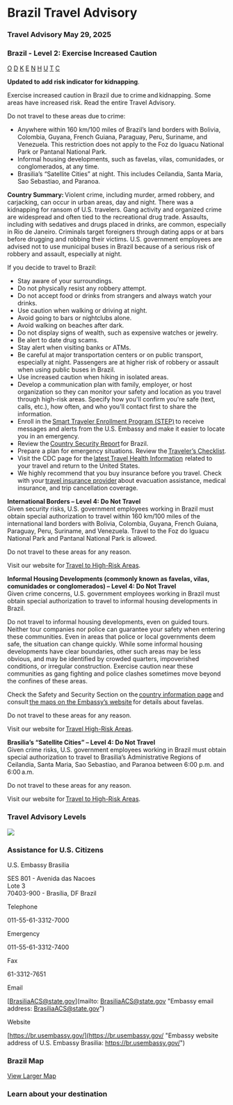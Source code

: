 # Brazil Travel Advisory

### Travel Advisory May 29, 2025

### Brazil - Level 2: Exercise Increased Caution

[O](javascript:void(0); "Tool Tip: Other")
[D](javascript:void(0); "Tool Tip: Wrongful Detention")
[K](javascript:void(0); "Tool Tip: Kidnap and Hostage")
[E](javascript:void(0); "Tool Tip: Event")
[N](javascript:void(0); "Tool Tip: Disaster")
[H](javascript:void(0); "Tool Tip: Health")
[U](javascript:void(0); "Tool Tip: Civil Unrest")
[T](javascript:void(0); "Tool Tip: Terrorism")
[C](javascript:void(0); "Tool Tip: Crimes")

**Updated to add risk indicator for kidnapping**.

Exercise increased caution in Brazil due to crime and kidnapping. Some areas have increased risk. Read the entire Travel Advisory.

Do not travel to these areas due to crime:

* Anywhere within 160 km/100 miles of Brazil’s land borders with Bolivia, Colombia, Guyana, French Guiana, Paraguay, Peru, Suriname, and Venezuela. This restriction does not apply to the Foz do Iguacu National Park or Pantanal National Park.
* Informal housing developments, such as favelas, vilas, comunidades, or conglomerados, at any time.
* Brasilia’s “Satellite Cities” at night. This includes Ceilandia, Santa Maria, Sao Sebastiao, and Paranoa.

**Country Summary:** Violent crime, including murder, armed robbery, and carjacking, can occur in urban areas, day and night. There was a kidnapping for ransom of U.S. travelers. Gang activity and organized crime are widespread and often tied to the recreational drug trade. Assaults, including with sedatives and drugs placed in drinks, are common, especially in Rio de Janeiro. Criminals target foreigners through dating apps or at bars before drugging and robbing their victims. U.S. government employees are advised not to use municipal buses in Brazil because of a serious risk of robbery and assault, especially at night.

If you decide to travel to Brazil:

* Stay aware of your surroundings.
* Do not physically resist any robbery attempt.
* Do not accept food or drinks from strangers and always watch your drinks.
* Use caution when walking or driving at night.
* Avoid going to bars or nightclubs alone.
* Avoid walking on beaches after dark.
* Do not display signs of wealth, such as expensive watches or jewelry.
* Be alert to date drug scams.
* Stay alert when visiting banks or ATMs.
* Be careful at major transportation centers or on public transport, especially at night. Passengers are at higher risk of robbery or assault when using public buses in Brazil.
* Use increased caution when hiking in isolated areas.
* Develop a communication plan with family, employer, or host organization so they can monitor your safety and location as you travel through high-risk areas. Specify how you'll confirm you're safe (text, calls, etc.), how often, and who you'll contact first to share the information.
* Enroll in the [Smart Traveler Enrollment Program (STEP)](https://step.state.gov/) to receive messages and alerts from the U.S. Embassy and make it easier to locate you in an emergency.
* Review the [Country Security Report](https://www.osac.gov/Content/Report/7ce0bb41-df62-4e92-b4b0-1d02a39be392) for Brazil.
* Prepare a plan for emergency situations. Review the [Traveler’s Checklist](https://travel.state.gov/content/passports/en/go/checklist.html).
* Visit the CDC page for the [latest Travel Health Information](https://travel.state.gov/content/travel/en/international-travel/International-Travel-Country-Information-Pages/Brazil.html#ExternalPopup)  related to your travel and return to the United States.
* We highly recommend that you buy insurance before you travel. Check with your [travel insurance provider](https://travel.state.gov/content/travel/en/international-travel/before-you-go/your-health-abroad/Insurance_Coverage_Overseas.html?cq_ck=1708701048867) about evacuation assistance, medical insurance, and trip cancellation coverage.

**International Borders – Level 4: Do Not Travel**  
Given security risks, U.S. government employees working in Brazil must obtain special authorization to travel within 160 km/100 miles of the international land borders with Bolivia, Colombia, Guyana, French Guiana, Paraguay, Peru, Suriname, and Venezuela. Travel to the Foz do Iguacu National Park and Pantanal National Park is allowed.

Do not travel to these areas for any reason.

Visit our website for [Travel to High-Risk Areas](https://travel.state.gov/content/passports/en/go/TraveltoHighRiskAreas.html).

**Informal Housing Developments (commonly known as favelas, vilas, comunidades or conglomerados) – Level 4: Do Not Travel**  
Given crime concerns, U.S. government employees working in Brazil must obtain special authorization to travel to informal housing developments in Brazil.

Do not travel to informal housing developments, even on guided tours. Neither tour companies nor police can guarantee your safety when entering these communities. Even in areas that police or local governments deem safe, the situation can change quickly. While some informal housing developments have clear boundaries, other such areas may be less obvious, and may be identified by crowded quarters, impoverished conditions, or irregular construction. Exercise caution near these communities as gang fighting and police clashes sometimes move beyond the confines of these areas.

Check the Safety and Security Section on the [country information page](https://travel.state.gov/content/travel/en/international-travel/International-Travel-Country-Information-Pages/Brazil.html) and consult [the maps on the Embassy’s website](https://br.usembassy.gov/services/maps-of-u-s-citizen-caution-areas/) for details about favelas.

Do not travel to these areas for any reason.

Visit our website for [Travel High-Risk Areas](https://travel.state.gov/content/passports/en/go/TraveltoHighRiskAreas.html).

**Brasilia’s “Satellite Cities” – Level 4: Do Not Travel**  
Given crime risks, U.S. government employees working in Brazil must obtain special authorization to travel to Brasilia’s Administrative Regions of Ceilandia, Santa Maria, Sao Sebastiao, and Paranoa between 6:00 p.m. and 6:00 a.m.

Do not travel to these areas for any reason.

Visit our website for [Travel to High-Risk Areas](https://travel.state.gov/content/passports/en/go/TraveltoHighRiskAreas.html).

### Travel Advisory Levels

[![](/content/dam/NEWTravelAssets/images/travel-levelv2.svg)](/content/travel/en/international-travel/before-you-go/about-our-new-products.html "Travel Advisory Levels")

### Assistance for U.S. Citizens

U.S. Embassy Brasilia

SES 801 - Avenida das Nacoes  
Lote 3  
70403-900 - Brasília, DF Brazil

Telephone

011-55-61-3312-7000

Emergency

011-55-61-3312-7400

Fax

61-3312-7651

Email

[BrasiliaACS@state.gov](mailto: BrasiliaACS@state.gov "Embassy email address: BrasiliaACS@state.gov")

Website

[https://br.usembassy.gov/](https://br.usembassy.gov/ "Embassy website address of U.S. Embassy Brasilia: https://br.usembassy.gov/")

### Brazil Map

[View Larger Map](https://travelmaps.state.gov/TSGMap/?extent=-86.535431671,-29.626764305,-20.04452787,3.833882153 "Map of Brazil")



### Learn about your destination